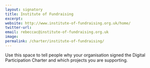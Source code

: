 ```yaml
---
layout: signatory
title: Institute of Fundraising 
excerpt: 
website: http://www.institute-of-fundraising.org.uk/home/
twitter-url: 
email: rebeccac@institute-of-fundraising.org.uk
image: 
permalink: /charter/institute-of-fundraising/
---
```


Use this space to tell people why your organisation signed the Digital Participation Charter and which projects you are supporting.
